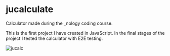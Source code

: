 # jucalculate
Calculator made during the _nology coding course.

This is the first project I have created in JavaScript.
In the final stages of the project I tested the calculator with E2E testing.

![jucalc](https://user-images.githubusercontent.com/63235971/108226842-2a312000-7135-11eb-8f57-19620efffe98.png)
